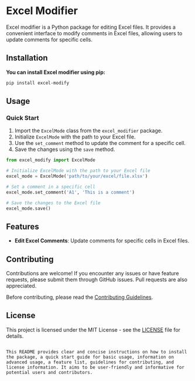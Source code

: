 # Excel Modifier
Excel modifier is a Python package for editing Excel files. It provides a convenient interface to modify comments in Excel files, allowing users to update comments for specific cells.


## Installation
__You can install Excel modifier using pip:__

```bash
pip install excel-modify
```

## Usage

### Quick Start

1. Import the `ExcelMode` class from the `excel_modifier` package.
2. Initialize `ExcelMode` with the path to your Excel file.
3. Use the `set_comment` method to update the comment for a specific cell.
4. Save the changes using the `save` method.

```python
from excel_modify import ExcelMode

# Initialize ExcelMode with the path to your Excel file
excel_mode = ExcelMode('path/to/your/excel/file.xlsx')

# Set a comment in a specific cell
excel_mode.set_comment('A1', 'This is a comment')

# Save the changes to the Excel file
excel_mode.save()
```


## Features

- **Edit Excel Comments**: Update comments for specific cells in Excel files.

## Contributing

Contributions are welcome! If you encounter any issues or have feature requests, please submit them through GitHub issues. Pull requests are also appreciated.

Before contributing, please read the [Contributing Guidelines](CONTRIBUTING.md).

## License

This project is licensed under the MIT License - see the [LICENSE](LICENSE) file for details.
```

This README provides clear and concise instructions on how to install the package, a quick start guide for basic usage, information on advanced usage, a feature list, guidelines for contributing, and license information. It aims to be user-friendly and informative for potential users and contributors.